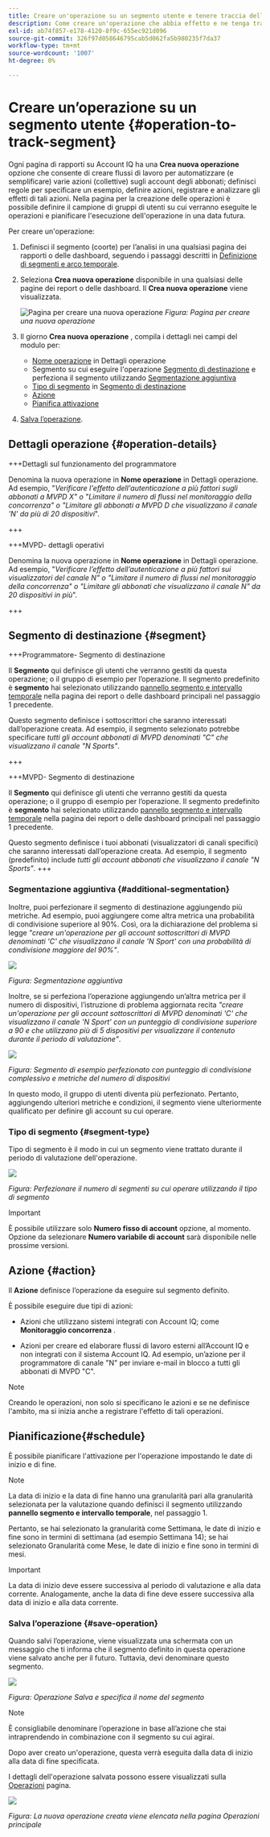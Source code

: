 ```yaml
---
title: Creare un'operazione su un segmento utente e tenere traccia dell'effetto
description: Come creare un'operazione che abbia effetto e ne tenga traccia su un segmento definito di utenti.
exl-id: ab74f857-e178-4120-8f9c-655ec921d096
source-git-commit: 326f97d058646795cab5d062fa5b980235f7da37
workflow-type: tm+mt
source-wordcount: '1007'
ht-degree: 0%

---
```


# Creare un’operazione su un segmento utente {#operation-to-track-segment}

Ogni pagina di rapporti su Account IQ ha una **Crea nuova operazione** opzione che consente di creare flussi di lavoro per automatizzare (e semplificare) varie azioni (collettive) sugli account degli abbonati; definisci regole per specificare un esempio, definire azioni, registrare e analizzare gli effetti di tali azioni. Nella pagina per la creazione delle operazioni è possibile definire il campione di gruppi di utenti su cui verranno eseguite le operazioni e pianificare l&#39;esecuzione dell&#39;operazione in una data futura.

Per creare un&#39;operazione:

1. Definisci il segmento (coorte) per l’analisi in una qualsiasi pagina dei rapporti o delle dashboard, seguendo i passaggi descritti in [Definizione di segmenti e arco temporale](/help/AccountIQ/howto-select-segment-timeframe.md).

1. Seleziona **Crea nuova operazione** disponibile in una qualsiasi delle pagine dei report o delle dashboard. Il **Crea nuova operazione** viene visualizzata.

   ![Pagina per creare una nuova operazione](assets/create-new-operations.png)
   *Figura: Pagina per creare una nuova operazione*

1. Il giorno **Crea nuova operazione** , compila i dettagli nei campi del modulo per:

   * [Nome operazione](#operation-details) in Dettagli operazione
   * Segmento su cui eseguire l&#39;operazione [Segmento di destinazione](#segment) e perfeziona il segmento utilizzando [Segmentazione aggiuntiva](#additional-segmentation)
   * [Tipo di segmento](#segment-type) in [Segmento di destinazione](#segment)
   * [Azione](#action)
   * [Pianifica attivazione](#schedule)

1. [Salva l’operazione](#save-operation).

## Dettagli operazione {#operation-details}

+++Dettagli sul funzionamento del programmatore

Denomina la nuova operazione in **Nome operazione** in Dettagli operazione. Ad esempio, &quot;*Verificare l&#39;effetto dell&#39;autenticazione a più fattori sugli abbonati a MVPD X&quot; o &quot;Limitare il numero di flussi nel monitoraggio della concorrenza&quot; o &quot;Limitare gli abbonati a MVPD D che visualizzano il canale &#39;N&#39; da più di 20 dispositivi*&quot;.

+++

+++MVPD- dettagli operativi

Denomina la nuova operazione in **Nome operazione** in Dettagli operazione. Ad esempio, &quot;*Verificare l’effetto dell’autenticazione a più fattori sui visualizzatori del canale N&quot; o &quot;Limitare il numero di flussi nel monitoraggio della concorrenza&quot; o &quot;Limitare gli abbonati che visualizzano il canale N&quot; da 20 dispositivi in più*&quot;.

+++

## Segmento di destinazione {#segment}

+++Programmatore- Segmento di destinazione

Il **Segmento** qui definisce gli utenti che verranno gestiti da questa operazione; o il gruppo di esempio per l’operazione. Il segmento predefinito è **segmento** hai selezionato utilizzando [pannello segmento e intervallo temporale](/help/AccountIQ/howto-select-segment-timeframe.md) nella pagina dei report o delle dashboard principali nel passaggio 1 precedente.

<!--* The first segment entry in the **Segment** section, by default, shows the **segment** you selected in the step 1.

* The **segment evaluation period** is the time period of analysis you selected in step 1 from **Granularity and Timeframe** option.
![](assets/operations-segment-selection.png)
*Figure: Segment and timeframe selection on the main page*-->

Questo segmento definisce i sottoscrittori che saranno interessati dall’operazione creata. Ad esempio, il segmento selezionato potrebbe specificare *tutti gli account abbonati di MVPD denominati &quot;C&quot; che visualizzano il canale &quot;N Sports&quot;*.

+++

+++MVPD- Segmento di destinazione

Il **Segmento** qui definisce gli utenti che verranno gestiti da questa operazione; o il gruppo di esempio per l’operazione. Il segmento predefinito è **segmento** hai selezionato utilizzando [pannello segmento e intervallo temporale](/help/AccountIQ/howto-select-segment-timeframe.md) nella pagina dei report o delle dashboard principali nel passaggio 1 precedente.

<!--* The first segment entry in the **Segment** section, by default, shows the **segment** you selected in the step 1.

* The **segment evaluation period** is the time period of analysis you selected in step 1 from **Granularity and Timeframe** option.
![](assets/operations-segment-selection.png)
*Figure: Segment and timeframe selection on the main page*-->

Questo segmento definisce i tuoi abbonati (visualizzatori di canali specifici) che saranno interessati dall’operazione creata. Ad esempio, il segmento (predefinito) include *tutti gli account abbonati che visualizzano il canale &quot;N Sports&quot;*.
+++

### Segmentazione aggiuntiva {#additional-segmentation}

Inoltre, puoi perfezionare il segmento di destinazione aggiungendo più metriche. Ad esempio, puoi aggiungere come altra metrica una probabilità di condivisione superiore al 90%. Così, ora la dichiarazione del problema si legge *&quot;creare un&#39;operazione per gli account sottoscrittori di MVPD denominati &#39;C&#39; che visualizzano il canale &#39;N Sport&#39; con una probabilità di condivisione maggiore del 90%&quot;*.

![](assets/additional-segment.gif)

*Figura: Segmentazione aggiuntiva*

Inoltre, se si perfeziona l’operazione aggiungendo un’altra metrica per il numero di dispositivi, l’istruzione di problema aggiornata recita *&quot;creare un&#39;operazione per gli account sottoscrittori di MVPD denominati &#39;C&#39; che visualizzano il canale &#39;N Sport&#39; con un punteggio di condivisione superiore a 90 e che utilizzano più di 5 dispositivi per visualizzare il contenuto durante il periodo di valutazione&quot;*.

![](assets/refined-segment.png)

*Figura: Segmento di esempio perfezionato con punteggio di condivisione complessivo e metriche del numero di dispositivi*

In questo modo, il gruppo di utenti diventa più perfezionato. Pertanto, aggiungendo ulteriori metriche e condizioni, il segmento viene ulteriormente qualificato per definire gli account su cui operare.

### Tipo di segmento {#segment-type}

Tipo di segmento è il modo in cui un segmento viene trattato durante il periodo di valutazione dell&#39;operazione.

![](assets/segment-type.png)

*Figura: Perfezionare il numero di segmenti su cui operare utilizzando il tipo di segmento*

<!--The segment type option allows you to further refine your segment based on the evaluation period (or time).

**Fixed number of accounts** 

When you select **Fixed number of accounts** segment type, then you need to specify an evaluation period as well.

By doing so, you are fixing the sample size for evaluation in terms of numbers. You are making Account IQ identify a specific set of users (that meet the criteria of defined evaluation period and segment metrics) to operate on. The analysis and graphs will be generated for this specific set of users only (identified initially) throughout the operation.

**Variable number of accounts**

When you select **Variable number of accounts** segment type, you do not limit the number of accounts in segment. The accounts which fall under the defined segment metrics are the part of the segment, and the number of accounts will change continuously during the course of operation.-->

>[!IMPORTANT]
>
>È possibile utilizzare solo **Numero fisso di account** opzione, al momento. Opzione da selezionare **Numero variabile di account** sarà disponibile nelle prossime versioni.

<!--

you tell Account IQ in the beginning of the operation which number of accounts to operate on.

Account IQ system only has a segment definition, and during the operation it looks into all the accounts that fit that segments.

the number of accounts in segment is not limited, the accounts that fall under defined segment metrics will be part of the segment, and the no of accounts will change continuously, as there are no specific limitations - like an evaluation period in the past.When the segment is defined (which in this example is, subscriber accounts of MVPD 'C' who are viewing the channel 'N Sports' that have a sharing score above 80 and are using 10 different IPs) and we also identified a time period to evaluate a segment. This identifies X number of accounts as sample (for example 5000). How many devices they are using?
It identifies x-number of accounts (5000)...a very specific set of users that meet this criteria.
for every period that we schedule (within that operation) during that operation) we will look at those 5K users that are originally identified and we will present graph about them. How are the sharing scores coming up?u We identified a period. Are their sharing scores going up? Are there fewer of them who are meeting this definition?
Fixed versus variable is the way the treated in fixed or variable way.

1. we identified a fixed set of accounts.
2. we evaluate those specific accounts on criteria throughout the operation.

General idea independent of graph is that we will evaluate a set of accounts identified initially, for no of periods during operation and generate graphs against that.
Those are the 5000 users for which I will create graphs for for every period of the operation.

**Variable number of accounts**
We do not identify any initial set of accounts, we just have a segment definition.
Each period during the operation, we go and look into all the accounts that fit that segments.
If it is not a fixed segment, I won't initially evaluate it. I won't have an initial set of 5000. Instead at every period during the evaluation I will evaluate the segment then, and then I will produce graph about the next 3000 users.
the......will vary from period to period.

if not fixed segment, then I won't initially evaluate or have initial set of 5000, instead at every period during an operation and the.-->

## Azione {#action}

Il **Azione** definisce l’operazione da eseguire sul segmento definito.

È possibile eseguire due tipi di azioni:

* Azioni che utilizzano sistemi integrati con Account IQ; come **Monitoraggio concorrenza** <!--[Concurrency Monitoring](https://tve.helpdocsonline.com/concurrency-monitoring-introduction), or Adobe Target-->.

* Azioni per creare ed elaborare flussi di lavoro esterni all’Account IQ e non integrati con il sistema Account IQ. Ad esempio, un’azione per il programmatore di canale &quot;N&quot; per inviare e-mail in blocco a tutti gli abbonati di MVPD &quot;C&quot;.

>[!NOTE]
>
>Creando le operazioni, non solo si specificano le azioni e se ne definisce l&#39;ambito, ma si inizia anche a registrare l&#39;effetto di tali operazioni.

## Pianificazione{#schedule}

È possibile pianificare l&#39;attivazione per l&#39;operazione impostando le date di inizio e di fine.

>[!NOTE]
>
>La data di inizio e la data di fine hanno una granularità pari alla granularità selezionata per la valutazione quando definisci il segmento utilizzando **pannello segmento e intervallo temporale**, nel passaggio 1.
>
>
>Pertanto, se hai selezionato la granularità come Settimana, le date di inizio e fine sono in termini di settimana (ad esempio Settimana 14); se hai selezionato Granularità come Mese, le date di inizio e fine sono in termini di mesi.


>[!IMPORTANT]
>
>La data di inizio deve essere successiva al periodo di valutazione e alla data corrente. Analogamente, anche la data di fine deve essere successiva alla data di inizio e alla data corrente.

### Salva l’operazione {#save-operation}

Quando salvi l’operazione, viene visualizzata una schermata con un messaggio che ti informa che il segmento definito in questa operazione viene salvato anche per il futuro. Tuttavia, devi denominare questo segmento.

![](assets/save-operation.png)

*Figura: Operazione Salva e specifica il nome del segmento*

>[!NOTE]
>
>È consigliabile denominare l’operazione in base all’azione che stai intraprendendo in combinazione con il segmento su cui agirai.

<!--In future you can select this saved segment when defining a segment for your analysis on the main reports page. Moreover, the saved segment is also listed when you create an operation the next time.

![](assets/saved-segment-operations-page.png)

*Figure: Saved segments in segment selector on Create new operations page* 

>[!IMPORTANT]
>
>When creating an operation, if you select a segment that was previously created then you cannot add new metrics to it and refine it.
>
>Adding new metrics creates a new segment, but you cannot modify an existing segment.-->

Dopo aver creato un&#39;operazione, questa verrà eseguita dalla data di inizio alla data di fine specificata.

I dettagli dell&#39;operazione salvata possono essere visualizzati sulla [Operazioni](/help/AccountIQ/operations.md) pagina.

![](assets/new-operation-created.png)

*Figura: La nuova operazione creata viene elencata nella pagina Operazioni principale*
